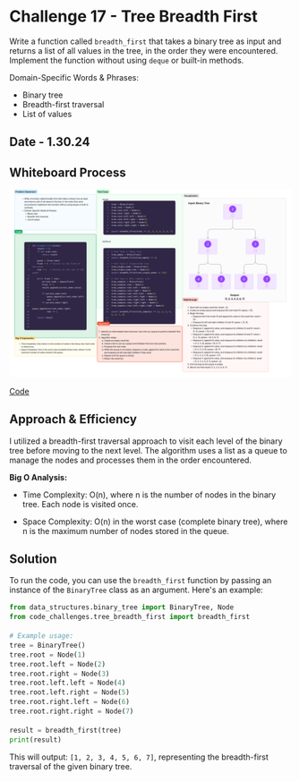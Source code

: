 # Challenge 17 - Tree Breadth First

Write a function called `breadth_first` that takes a binary tree as input and returns a list of all values in the tree, in the order they were encountered. Implement the function without using `deque` or built-in methods.

Domain-Specific Words & Phrases:

- Binary tree
- Breadth-first traversal
- List of values

## Date - 1.30.24

## Whiteboard Process

![Whiteboard](BreadthFirst.jpg)

[Code](../../code_challenges/tree_breadth_first.py)

## Approach & Efficiency

I utilized a breadth-first traversal approach to visit each level of the binary tree before moving to the next level. The algorithm uses a list as a queue to manage the nodes and processes them in the order encountered.

**Big O Analysis:**

- Time Complexity: O(n), where n is the number of nodes in the binary tree. Each node is visited once.

- Space Complexity: O(n) in the worst case (complete binary tree), where n is the maximum number of nodes stored in the queue.

## Solution

To run the code, you can use the `breadth_first` function by passing an instance of the `BinaryTree` class as an argument. Here's an example:

```python
from data_structures.binary_tree import BinaryTree, Node
from code_challenges.tree_breadth_first import breadth_first

# Example usage:
tree = BinaryTree()
tree.root = Node(1)
tree.root.left = Node(2)
tree.root.right = Node(3)
tree.root.left.left = Node(4)
tree.root.left.right = Node(5)
tree.root.right.left = Node(6)
tree.root.right.right = Node(7)

result = breadth_first(tree)
print(result)
```

This will output: `[1, 2, 3, 4, 5, 6, 7]`, representing the breadth-first traversal of the given binary tree.
